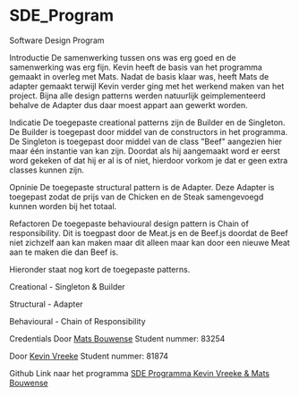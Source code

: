 # SDE_Program
Software Design Program

Introductie
De samenwerking tussen ons was erg goed en de samenwerking was erg fijn.
Kevin heeft de basis van het programma gemaakt in overleg met Mats.
Nadat de basis klaar was, heeft Mats de adapter gemaakt terwijl Kevin verder ging met het werkend maken van het project.
Bijna alle design patterns werden natuurlijk geimplementeerd behalve de Adapter dus daar moest appart aan gewerkt worden.

Indicatie
De toegepaste creational patterns zijn de Builder en de Singleton.
De Builder is toegepast door middel van de constructors in het programma.
De Singleton is toegepast door middel van de class "Beef" aangezien hier maar één instantie van kan zijn. Doordat als hij aangemaakt word er eerst word gekeken of dat hij er al is of niet, hierdoor vorkom je dat er geen extra classes kunnen zijn.

Opninie
De toegepaste structural pattern is de Adapter.
Deze Adapter is toegepast zodat de prijs van de Chicken en de Steak samengevoegd kunnen worden bij het totaal.

Refactoren
De toegepaste behavioural design pattern is Chain of responsibility.
Dit is toegpast door de Meat.js en de Beef.js doordat de Beef niet zichzelf aan kan maken maar dit alleen maar kan door een nieuwe Meat aan te maken die dan Beef is.

Hieronder staat nog kort de toegepaste patterns. 

Creational - Singleton & Builder

Structural - Adapter

Behavioural - Chain of Responsibility


Credentials
Door [Mats Bouwense](https://github.com/MatsBNL) Student nummer: 83254

Door [Kevin Vreeke](https://github.com/vree0028) Student nummer: 81874


Github Link naar het programma
[SDE Programma Kevin Vreeke & Mats Bouwense](https://github.com/vree0028/SDE_Program)
